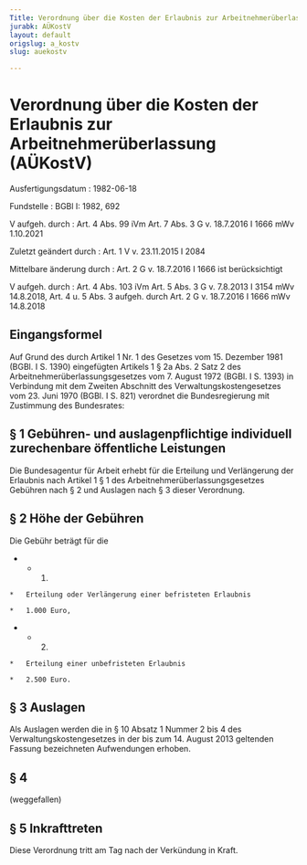 ```yaml
---
Title: Verordnung über die Kosten der Erlaubnis zur Arbeitnehmerüberlassung
jurabk: AÜKostV
layout: default
origslug: a_kostv
slug: auekostv

---
```


# Verordnung über die Kosten der Erlaubnis zur Arbeitnehmerüberlassung (AÜKostV)

Ausfertigungsdatum
:   1982-06-18

Fundstelle
:   BGBl I: 1982, 692

V aufgeh. durch
:   Art. 4 Abs. 99 iVm Art. 7 Abs. 3 G v. 18.7.2016 I 1666 mWv 1.10.2021

Zuletzt geändert durch
:   Art. 1 V v. 23.11.2015 I 2084

Mittelbare änderung durch
:   Art. 2 G v. 18.7.2016 I 1666 ist berücksichtigt

V aufgeh. durch
:   Art. 4 Abs. 103 iVm Art. 5 Abs. 3 G v. 7.8.2013 I 3154 mWv 14.8.2018, Art. 4 u. 5 Abs. 3 aufgeh. durch Art. 2 G v. 18.7.2016 I 1666 mWv 14.8.2018


## Eingangsformel

Auf Grund des durch Artikel 1 Nr. 1 des Gesetzes vom 15. Dezember 1981
(BGBl. I S. 1390) eingefügten Artikels 1 § 2a Abs. 2 Satz 2 des
Arbeitnehmerüberlassungsgesetzes vom 7. August 1972 (BGBl. I S. 1393)
in Verbindung mit dem Zweiten Abschnitt des Verwaltungskostengesetzes
vom 23. Juni 1970 (BGBl. I S. 821) verordnet die Bundesregierung mit
Zustimmung des Bundesrates:


## § 1 Gebühren- und auslagenpflichtige individuell zurechenbare öffentliche Leistungen

Die Bundesagentur für Arbeit erhebt für die Erteilung und Verlängerung
der Erlaubnis nach Artikel 1 § 1 des Arbeitnehmerüberlassungsgesetzes
Gebühren nach § 2 und Auslagen nach § 3 dieser Verordnung.


## § 2 Höhe der Gebühren

Die Gebühr beträgt für die

*    *   1.

    *   Erteilung oder Verlängerung einer befristeten Erlaubnis

    *   1.000 Euro,


*    *   2.

    *   Erteilung einer unbefristeten Erlaubnis

    *   2.500 Euro.





## § 3 Auslagen

Als Auslagen werden die in § 10 Absatz 1 Nummer 2 bis 4 des
Verwaltungskostengesetzes in der bis zum 14. August 2013 geltenden
Fassung bezeichneten Aufwendungen erhoben.


## § 4

(weggefallen)


## § 5 Inkrafttreten

Diese Verordnung tritt am Tag nach der Verkündung in Kraft.

